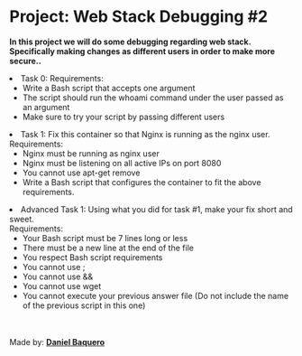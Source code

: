 <html>
<h1>Project: Web Stack Debugging #2</h1>
<p><strong>In this project we will do some debugging regarding web stack. Specifically making changes as different users in order to make more secure..</strong></p>
<body>
<li>Task 0: Requirements:
<ul>
<li>Write a Bash script that accepts one argument</li>
<li>The script should run the whoami command under the user passed as an argument</li>
<li>Make sure to try your script by passing different users</li>
</ul></li>
<li>Task 1: Fix this container so that Nginx is running as the nginx user.
<br>
Requirements:
<ul>
<li>Nginx must be running as nginx user</li>
<li>Nginx must be listening on all active IPs on port 8080</li>
<li>You cannot use apt-get remove</li>
<li>Write a Bash script that configures the container to fit the above requirements.</li>
</ul>
</li>
<li>Advanced Task 1: Using what you did for task #1, make your fix short and sweet.
<br>
Requirements:
<ul>
<li>Your Bash script must be 7 lines long or less</li>
<li>There must be a new line at the end of the file</li>
<li>You respect Bash script requirements</li>
<li>You cannot use ;</li>
<li>You cannot use &&</li>
<li>You cannot use wget</li>
<li>You cannot execute your previous answer file (Do not include the name of the previous script in this one)</li>
</ul></li>
</body>
<br>
<br>
<footer>Made by: <strong><a href="https://github.com/DanielBaquero28">Daniel Baquero</a></strong></footer>
</html>
